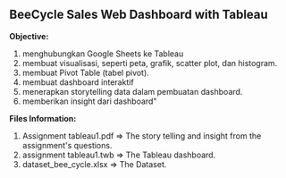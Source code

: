 <h2><b>BeeCycle Sales Web Dashboard with Tableau</b></h2>

<b>Objective:</b>
1. menghubungkan Google Sheets ke Tableau
2. membuat visualisasi, seperti peta, grafik, scatter plot, dan histogram.
3. membuat Pivot Table (tabel pivot).
4. membuat dashboard interaktif
5. menerapkan storytelling data dalam pembuatan dashboard.
6. memberikan insight dari dashboard"

<b>Files Information:</b>
1. Assignment tableau1.pdf => The story telling and insight from the assignment's questions.
2. assignment tableau1.twb => The Tableau dashboard.
3. dataset_bee_cycle.xlsx => The Dataset.
